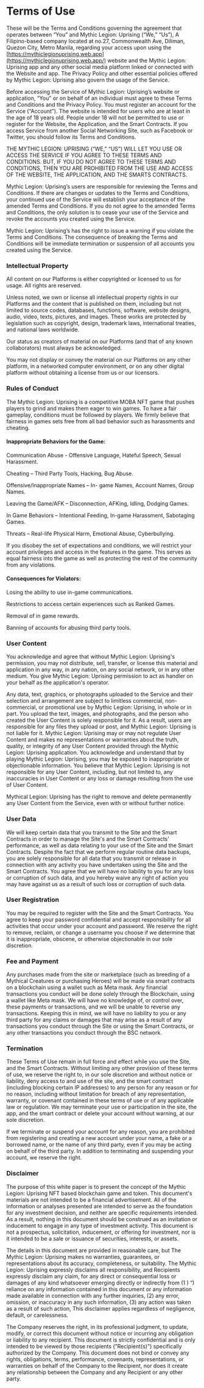 # Terms of Use

These will be the Terms and Conditions governing the agreement that operates between “You” and Mythic Legion: Uprising (“We,” “Us”), A Filipino-based company located at no.27, Commonwealth Ave, Diliman, Quezon City, Metro Manila, regarding your access upon using the  [https://mythiclegionuprising.web.app](https://mythiclegionuprising.web.app/) website and the Mythic Legion: Uprising app and any other social media platform linked or connected with the Website and app. The Privacy Policy and other essential policies offered by Mythic Legion: Uprising also govern the usage of the Service.

Before accessing the Service of Mythic Legion: Uprising’s website or application, “You” or on behalf of an individual must agree to these Terms and Conditions and the Privacy Policy. You must register an account for the Service (“Account”). The website is intended for users who are at least in the age of 18 years old. People under 18 will not be permitted to use or register for the Website, the Application, and the Smart Contracts. If you access Service from another Social Networking Site, such as Facebook or Twitter, you should follow its Terms and Conditions.

THE MYTHIC LEGION: UPRISING (“WE,” “US”) WILL LET YOU USE OR ACCESS THE SERVICE IF YOU AGREE TO THESE TERMS AND CONDITIONS. BUT, IF YOU DO NOT AGREE TO THESE TERMS AND CONDITIONS, THEN YOU ARE PROHIBITED FROM THE USE AND ACCESS OF THE WEBSITE, THE APPLICATION, AND THE SMARTS CONTRACTS.

Mythic Legion: Uprising’s users are responsible for reviewing the Terms and Conditions. If there are changes or updates to the Terms and Conditions, your continued use of the Service will establish your acceptance of the amended Terms and Conditions. If you do not agree to the amended Terms and Conditions, the only solution is to cease your use of the Service and revoke the accounts you created using the Service.

Mythic Legion: Uprising’s has the right to issue a warning if you violate the Terms and Conditions. The consequence of breaking the Terms and Conditions will be immediate termination or suspension of all accounts you created using the Service.

### **Intellectual Property**

All content on our Platforms is either copyrighted or licensed to us for usage. All rights are reserved.&#x20;

Unless noted, we own or license all intellectual property rights in our Platforms and the content that is published on them, including but not limited to source codes, databases, functions, software, website designs, audio, video, texts, pictures, and images. These works are protected by legislation such as copyright, design, trademark laws, international treaties, and national laws worldwide.&#x20;

Our status as creators of material on our Platforms (and that of any known collaborators) must always be acknowledged.&#x20;

You may not display or convey the material on our Platforms on any other platform, in a networked computer environment, or on any other digital platform without obtaining a license from us or our licensors.

### **Rules of Conduct**

The Mythic Legion: Uprising is a competitive MOBA NFT game that pushes players to grind and makes them eager to win games. To have a fair gameplay, conditions must be followed by players. We firmly believe that fairness in games sets free from all bad behavior such as harassments and cheating.

#### **Inappropriate Behaviors for the Game:**

Communication Abuse - Offensive Language, Hateful Speech, Sexual Harassment.&#x20;

Cheating – Third Party Tools, Hacking, Bug Abuse.&#x20;

Offensive/Inappropriate Names – In- game Names, Account Names, Group Names.&#x20;

Leaving the Game/AFK – Disconnection, AFKing, Idling, Dodging Games.&#x20;

In Game Behaviors – Intentional Feeding, In-game Harassment, Sabotaging Games.&#x20;

Threats – Real-life Physical Harm, Emotional Abuse, Cyberbullying.

If you disobey the set of expectations and conditions, we will restrict your account privileges and access in the features in the game. This serves as equal fairness into the game as well as protecting the rest of the community from any violations.

#### **Consequences for Violators:**

Losing the ability to use in-game communications.&#x20;

Restrictions to access certain experiences such as Ranked Games.&#x20;

Removal of in game rewards.&#x20;

Banning of accounts for abusing third party tools.

### **User Content**

You acknowledge and agree that without Mythic Legion: Uprising's permission, you may not distribute, sell, transfer, or license this material and application in any way, in any nation, on any social network, or in any other medium. You give Mythic Legion: Uprising permission to act as handler on your behalf as the application's operator.

Any data, text, graphics, or photographs uploaded to the Service and their selection and arrangement are subject to limitless commercial, non-commercial, or promotional use by Mythic Legion: Uprising, in whole or in part. You upload the text, images, and photographs, and the person who created the User Content is solely responsible for it. As a result, users are responsible for any files they upload or post, and Mythic Legion: Uprising is not liable for it. Mythic Legion: Uprising may or may not regulate User Content and makes no representations or warranties about the truth, quality, or integrity of any User Content provided through the Mythic Legion: Uprising application. You acknowledge and understand that by playing Mythic Legion: Uprising, you may be exposed to inappropriate or objectionable information. You believe that Mythic Legion: Uprising is not responsible for any User Content, including, but not limited to, any inaccuracies in User Content or any loss or damage resulting from the use of User Content.

Mythical Legion: Uprising has the right to remove and delete permanently any User Content from the Service, even with or without further notice.

### **User Data**

We will keep certain data that you transmit to the Site and the Smart Contracts in order to manage the Site's and the Smart Contracts' performance, as well as data relating to your use of the Site and the Smart Contracts. Despite the fact that we perform regular routine data backups, you are solely responsible for all data that you transmit or release in connection with any activity you have undertaken using the Site and the Smart Contracts. You agree that we will have no liability to you for any loss or corruption of such data, and you hereby waive any right of action you may have against us as a result of such loss or corruption of such data.

### **User Registration**

You may be required to register with the Site and the Smart Contracts. You agree to keep your password confidential and accept responsibility for all activities that occur under your account and password. We reserve the right to remove, reclaim, or change a username you choose if we determine that it is inappropriate, obscene, or otherwise objectionable in our sole discretion.

### **Fee and Payment**

Any purchases made from the site or marketplace (such as breeding of a Mythical Creatures or purchasing Heroes) will be made via smart contracts on a blockchain using a wallet such as Meta mask. Any financial transactions you conduct will be done solely through the Blockchain, using a wallet like Meta mask. We will have no knowledge of, or control over, these payments or transactions, and we will be unable to reverse any transactions. Keeping this in mind, we will have no liability to you or any third party for any claims or damages that may arise as a result of any transactions you conduct through the Site or using the Smart Contracts, or any other transactions you conduct through the BSC network.

### **Termination**

These Terms of Use remain in full force and effect while you use the Site, and the Smart Contracts. Without limiting any other provision of these terms of use, we reserve the right to, in our sole discretion and without notice or liability, deny access to and use of the site, and the smart contract (including blocking certain IP addresses) to any person for any reason or for no reason, including without limitation for breach of any representation, warranty, or covenant contained in these terms of use or of any applicable law or regulation. We may terminate your use or participation in the site, the app, and the smart contract or delete your account without warning, at our sole discretion.

If we terminate or suspend your account for any reason, you are prohibited from registering and creating a new account under your name, a fake or a borrowed name, or the name of any third party, even if you may be acting on behalf of the third party. In addition to terminating and suspending your account, we reserve the right.

### **Disclaimer**

The purpose of this white paper is to present the concept of the Mythic Legion: Uprising NFT based blockchain game and token. This document's materials are not intended to be a financial advertisement. All of the information or analyses presented are intended to serve as the foundation for any investment decision, and neither are specific requirements intended. As a result, nothing in this document should be construed as an invitation or inducement to engage in any type of investment activity. This document is not a prospectus, solicitation, inducement, or offering for investment, nor is it intended to be a sale or issuance of securities, interests, or assets.

The details in this document are provided in reasonable care, but The Mythic Legion: Uprising makes no warranties, guarantees, or representations about its accuracy, completeness, or suitability. The Mythic Legion: Uprising expressly disclaims all responsibility, and Recipients expressly disclaim any claim, for any direct or consequential loss or damages of any kind whatsoever emerging directly or indirectly from (1 ) “) reliance on any information contained in this document or any information made available in connection with any further inquiries, (2) any error, omission, or inaccuracy in any such information, (3) any action was taken as a result of such action, This disclaimer applies regardless of negligence, default, or carelessness.

The Company reserves the right, in its professional judgment, to update, modify, or correct this document without notice or incurring any obligation or liability to any recipient. This document is strictly confidential and is only intended to be viewed by those recipients ("Recipient(s)") specifically authorized by the Company. This document does not bind or convey any rights, obligations, terms, performance, covenants, representations, or warranties on behalf of the Company to the Recipient, nor does it create any relationship between the Company and any Recipient or any other party.
